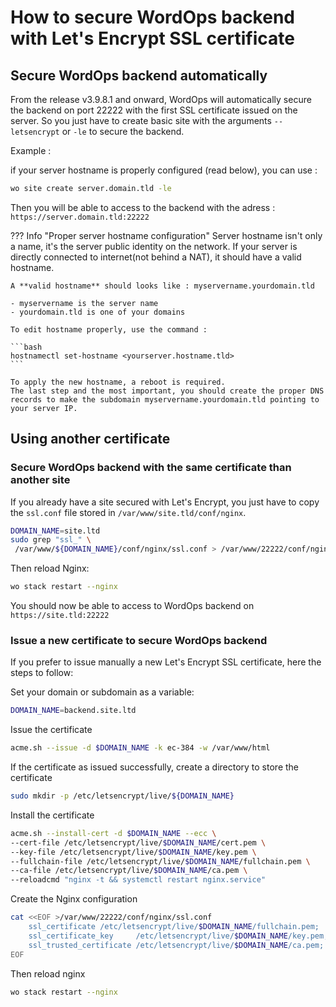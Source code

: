 # How to secure WordOps backend with Let's Encrypt SSL certificate

## Secure WordOps backend automatically

From the release v3.9.8.1 and onward, WordOps will automatically secure the backend on port 22222 with the first SSL certificate issued on the server.
So you just have to create basic site with the arguments `--letsencrypt` or `-le` to secure the backend.

Example :

if your server hostname is properly configured (read below), you can use :

```bash
wo site create server.domain.tld -le
```

Then you will be able to access to the backend with the adress : `https://server.domain.tld:22222`

??? Info "Proper server hostname configuration"
    Server hostname isn't only a name, it's the server public identity on the network. If your server is directly connected to internet(not behind a NAT),
    it should have a valid hostname.

    A **valid hostname** should looks like : myservername.yourdomain.tld

    - myservername is the server name
    - yourdomain.tld is one of your domains

    To edit hostname properly, use the command :

    ```bash
    hostnamectl set-hostname <yourserver.hostname.tld>
    ```

    To apply the new hostname, a reboot is required.
    The last step and the most important, you should create the proper DNS records to make the subdomain myservername.yourdomain.tld pointing to your server IP.

## Using another certificate

### Secure WordOps backend with the same certificate than another site

If you already have a site secured with Let's Encrypt, you just have to copy the `ssl.conf` file stored in `/var/www/site.tld/conf/nginx`.

```bash
DOMAIN_NAME=site.ltd
sudo grep "ssl_" \
 /var/www/${DOMAIN_NAME}/conf/nginx/ssl.conf > /var/www/22222/conf/nginx/ssl.conf
```

Then reload Nginx:

```bash
wo stack restart --nginx
```

You should now be able to access to WordOps backend on `https://site.tld:22222`

### Issue a new certificate to secure WordOps backend

If you prefer to issue manually a new Let's Encrypt SSL certificate, here the steps to follow:

Set your domain or subdomain as a variable:

```bash
DOMAIN_NAME=backend.site.ltd
```

Issue the certificate

```bash
acme.sh --issue -d $DOMAIN_NAME -k ec-384 -w /var/www/html
```

If the certificate as issued successfully, create a directory to store the certificate

```bash
sudo mkdir -p /etc/letsencrypt/live/${DOMAIN_NAME}
```

Install the certificate

```bash
acme.sh --install-cert -d $DOMAIN_NAME --ecc \
--cert-file /etc/letsencrypt/live/$DOMAIN_NAME/cert.pem \
--key-file /etc/letsencrypt/live/$DOMAIN_NAME/key.pem \
--fullchain-file /etc/letsencrypt/live/$DOMAIN_NAME/fullchain.pem \
--ca-file /etc/letsencrypt/live/$DOMAIN_NAME/ca.pem \
--reloadcmd "nginx -t && systemctl restart nginx.service"
```

Create the Nginx configuration

```bash
cat <<EOF >/var/www/22222/conf/nginx/ssl.conf
    ssl_certificate /etc/letsencrypt/live/$DOMAIN_NAME/fullchain.pem;
    ssl_certificate_key     /etc/letsencrypt/live/$DOMAIN_NAME/key.pem;
    ssl_trusted_certificate /etc/letsencrypt/live/$DOMAIN_NAME/ca.pem;
EOF
```

Then reload nginx

```bash
wo stack restart --nginx
```
